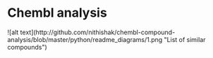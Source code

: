 <h1> Chembl analysis </h1>
![alt text](http://github.com/nithishak/chembl-compound-analysis/blob/master/python/readme_diagrams/1.png "List of similar compounds") 
